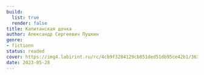 ```yaml
---
build:
  list: true
  render: false
title: Капитанская дочка
author: Александр Сергеевич Пушкин
genre:
- fictionn
status: readed
cover: https://img4.labirint.ru/rc/4cb9f3284129cb851ded51db95ce42b1/363x561q80/books52/510554/cover.jpg?1612693778
date: 2023-05-28
---
```


